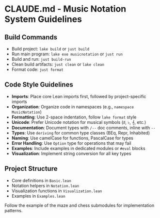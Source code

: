 # CLAUDE.md - Music Notation System Guidelines

## Build Commands
- Build project: `lake build` or `just build`
- Run main program: `lake exe musicnotation` or `just run`
- Build and run: `just build-run`
- Clean build artifacts: `just clean` or `lake clean`
- Format code: `just format`

## Code Style Guidelines
- **Imports**: Place core Lean imports first, followed by project-specific imports
- **Organization**: Organize code in namespaces (e.g., `namespace MusicNotation`)
- **Formatting**: Use 2-space indentation, follow `lake format` style
- **Unicode**: Prefer Unicode notation for musical symbols (♯, ♭, 𝄞, etc.)
- **Documentation**: Document types with `/--` doc comments, inline with `--`
- **Types**: Use `deriving` for common type classes (BEq, Repr, Inhabited)
- **Naming**: Use camelCase for functions, PascalCase for types
- **Error Handling**: Use `Option` type for operations that may fail
- **Examples**: Include examples in dedicated modules or `#eval` blocks
- **Visualization**: Implement string conversion for all key types

## Project Structure
- Core definitions in `Basic.lean`
- Notation helpers in `Notation.lean`
- Visualization functions in `Visualization.lean`
- Examples in `Examples.lean`

Follow the example of the maze and chess submodules for implementation patterns.